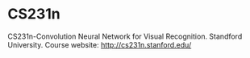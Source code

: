 # CS231n
CS231n-Convolution Neural Network for Visual Recognition. Standford University. Course website: http://cs231n.stanford.edu/
